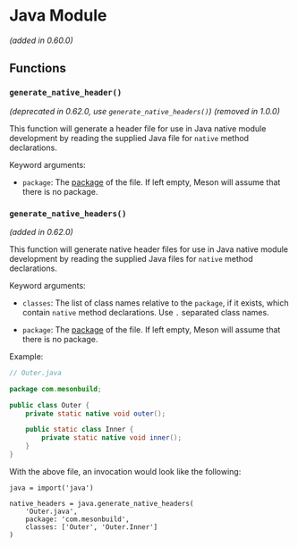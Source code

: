 # Java Module

*(added in 0.60.0)*

## Functions

### `generate_native_header()`

*(deprecated in 0.62.0, use `generate_native_headers()`)*
*(removed in 1.0.0)*

This function will generate a header file for use in Java native module
development by reading the supplied Java file for `native` method declarations.

Keyword arguments:

- `package`: The [package](https://en.wikipedia.org/wiki/Java_package) of the
file. If left empty, Meson will assume that there is no package.

### `generate_native_headers()`

*(added in 0.62.0)*

This function will generate native header files for use in Java native module
development by reading the supplied Java files for `native` method declarations.

Keyword arguments:

- `classes`: The list of class names relative to the `package`, if it exists,
which contain `native` method declarations. Use `.` separated class names.

- `package`: The [package](https://en.wikipedia.org/wiki/Java_package) of the
file. If left empty, Meson will assume that there is no package.

Example:

```java
// Outer.java

package com.mesonbuild;

public class Outer {
    private static native void outer();

    public static class Inner {
        private static native void inner();
    }
}
```

With the above file, an invocation would look like the following:

```meson
java = import('java')

native_headers = java.generate_native_headers(
    'Outer.java',
    package: 'com.mesonbuild',
    classes: ['Outer', 'Outer.Inner']
)
```
